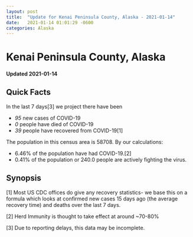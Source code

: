 ```yaml
---
layout: post
title:  "Update for Kenai Peninsula County, Alaska - 2021-01-14"
date:   2021-01-14 01:01:29 -0600
categories: Alaska
---
```


# Kenai Peninsula County, Alaska
#### Updated 2021-01-14

## Quick Facts

In the last 7 days[3] we project there have been
- *95* new cases of COVID-19
- *0* people have died of COVID-19
- *39* people have recovered from COVID-19[1]

The population in this census area is 58708. By our calculations:
- 6.46% of the population have had COVID-19.[2]
- 0.41% of the population or 240.0 people are actively fighting the virus.

## Synopsis




[1] Most US CDC offices do give any recovery statistics- we base this on a formula which looks at confirmed new cases
15 days ago (the average recovery time) and deaths over the last 7 days.

[2] Herd Immunity is thought to take effect at around ~70-80%

[3] Due to reporting delays, this data may be incomplete.
 
    